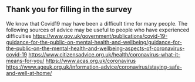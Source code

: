 ## Thank you for filling in the survey





We know that Covid19 may have been a difficult time for many people.  The following sources of advice may be useful to people who have experienced difficulties 
https://www.gov.uk/government/publications/covid-19-guidance-for-the-public-on-mental-health-and-wellbeing/guidance-for-the-public-on-the-mental-health-and-wellbeing-aspects-of-coronavirus-covid-19
https://www.citizensadvice.org.uk/health/coronavirus-what-it-means-for-you/
https://www.acas.org.uk/coronavirus
https://www.ageuk.org.uk/information-advice/coronavirus/staying-safe-and-well-at-home/




